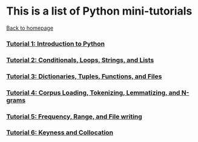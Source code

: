 # This is a list of Python mini-tutorials
[Back to homepage](README.md)

### [Tutorial 1: Introduction to Python](Python_Tutorial_1.md)

### [Tutorial 2: Conditionals, Loops, Strings, and Lists](Python_Tutorial_2.md)

### [Tutorial 3: Dictionaries, Tuples, Functions, and Files](Python_Tutorial_3.md)

### [Tutorial 4: Corpus Loading, Tokenizing, Lemmatizing, and N-grams](Python_Tutorial_4.md)

### [Tutorial 5: Frequency, Range, and File writing](Python_Tutorial_5.md)

### [Tutorial 6: Keyness and Collocation](Python_Tutorial_6.md)
